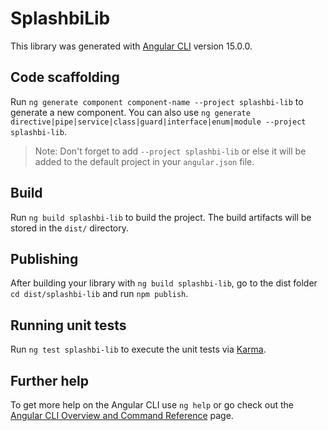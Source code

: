 # SplashbiLib

This library was generated with [Angular CLI](https://github.com/angular/angular-cli) version 15.0.0.

## Code scaffolding

Run `ng generate component component-name --project splashbi-lib` to generate a new component. You can also use `ng generate directive|pipe|service|class|guard|interface|enum|module --project splashbi-lib`.
> Note: Don't forget to add `--project splashbi-lib` or else it will be added to the default project in your `angular.json` file. 

## Build

Run `ng build splashbi-lib` to build the project. The build artifacts will be stored in the `dist/` directory.

## Publishing

After building your library with `ng build splashbi-lib`, go to the dist folder `cd dist/splashbi-lib` and run `npm publish`.

## Running unit tests

Run `ng test splashbi-lib` to execute the unit tests via [Karma](https://karma-runner.github.io).

## Further help

To get more help on the Angular CLI use `ng help` or go check out the [Angular CLI Overview and Command Reference](https://angular.io/cli) page.
